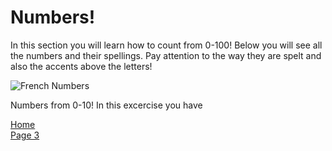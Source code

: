 <h1> Numbers! </h1>

<p> In this section you will learn how to count from 0-100! Below you will see all the numbers and their spellings. Pay attention to the way they are spelt and also the accents above the letters! </p> 

<img src="https://en.islcollective.com/english-esl-powerpoints/vocabulary/numbers/numbers-0-100/57201" alt="French Numbers">

Numbers from 0-10! 
In this excercise you have 


<p> 
  <a href="index.html">Home</a> <br>
  <a href="page4.html">Page 3</a>
</p>
